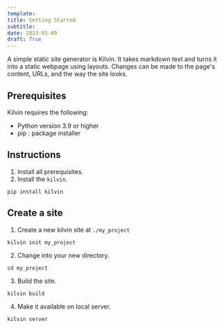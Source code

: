 ```yaml
---
template:
title: Getting Started
subtitle: 
date: 2023-03-09
draft: True
---
```


A simple static site generator is Kilvin. It takes markdown text and turns it 
into a static webpage using layouts. Changes can be made to the page's content, 
URLs, and the way the site looks.


## Prerequisites

Kilvin requires the following:

- Python version 3.9 or higher
- pip : package installer


## Instructions

1. Install all prerequisites.
1. Install the `kilvin`.
```
pip install kilvin
```
## Create a site

1. Create a new kilvin site at `./my_project`
```
kilvin init my_project
```
2. Change into your new directory.
```
cd my_project
```
3. Build the site.
```
kilvin build
```
4. Make it available on local server.
```
kilvin server
```



